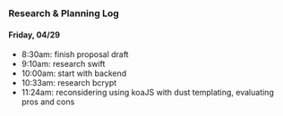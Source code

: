 ### Research & Planning Log
#### Friday, 04/29
* 8:30am: finish proposal draft
* 9:10am: research swift
* 10:00am: start with backend
* 10:33am: research bcrypt
* 11:24am: reconsidering using koaJS with dust templating, evaluating pros and cons